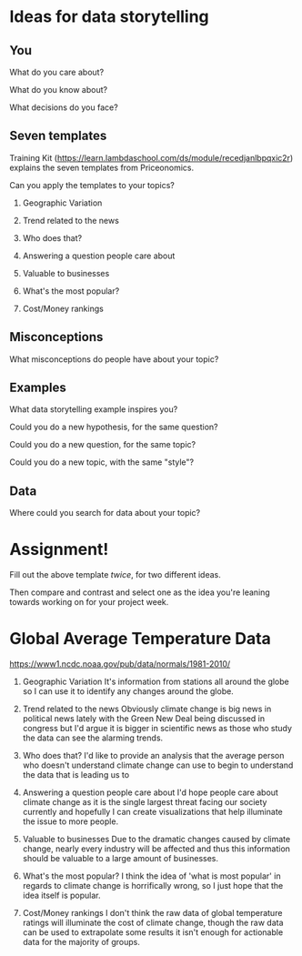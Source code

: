 # Ideas for data storytelling

## You

What do you care about?


What do you know about?


What decisions do you face?


## Seven templates

Training Kit (https://learn.lambdaschool.com/ds/module/recedjanlbpqxic2r) explains the seven templates from Priceonomics.

Can you apply the templates to your topics? 

1. Geographic Variation


2. Trend related to the news


3. Who does that?


4. Answering a question people care about


5. Valuable to businesses


6. What's the most popular?


7. Cost/Money rankings


## Misconceptions

What misconceptions do people have about your topic?


## Examples

What data storytelling example inspires you?


Could you do a new hypothesis, for the same question?


Could you do a new question, for the same topic?


Could you do a new topic, with the same "style"?


## Data

Where could you search for data about your topic?


# Assignment!

Fill out the above template *twice*, for two different ideas.

Then compare and contrast and select one as the idea you're leaning towards
working on for your project week.

# Global Average Temperature Data
https://www1.ncdc.noaa.gov/pub/data/normals/1981-2010/
1. Geographic Variation
  It's information from stations all around the globe so I can use it to identify any changes around the globe.

2. Trend related to the news
  Obviously climate change is big news in political news lately with the Green New Deal being discussed in congress but I'd argue it is bigger in scientific news as those who study the data can see the alarming trends.

3. Who does that?
  I'd like to provide an analysis that the average person who doesn't understand climate change can use to begin to understand the data that is leading us to 

4. Answering a question people care about
  I'd hope people care about climate change as it is the single largest threat facing our society currently and hopefully I can create visualizations that help illuminate the issue to more people.

5. Valuable to businesses
  Due to the dramatic changes caused by climate change, nearly every industry will be affected and thus this information should be valuable to a large amount of businesses.

6. What's the most popular?
  I think the idea of 'what is most popular' in regards to climate change is horrifically wrong, so I just hope that the idea itself is popular.

7. Cost/Money rankings
  I don't think the raw data of global temperature ratings will illuminate the cost of climate change, though the raw data can be used to extrapolate some results it isn't enough for actionable data for the majority of groups. 
